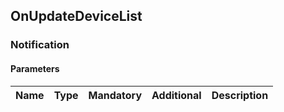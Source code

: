 ## OnUpdateDeviceList


### Notification

#### Parameters

|Name|Type|Mandatory|Additional|Description|
|:---|:---|:--------|:---------|:----------|
